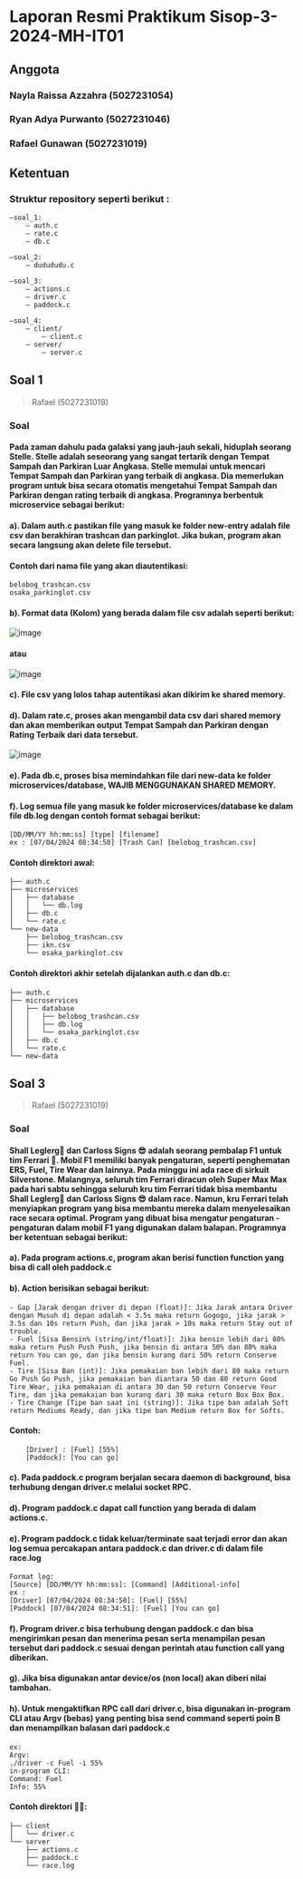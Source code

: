 # Laporan Resmi Praktikum Sisop-3-2024-MH-IT01

## Anggota
### Nayla Raissa Azzahra (5027231054)
### Ryan Adya Purwanto (5027231046)
### Rafael Gunawan (5027231019)

## Ketentuan
### Struktur repository seperti berikut : 
	—soal_1:
		— auth.c
		— rate.c
		— db.c
                                    
	—soal_2:
		— dudududu.c
				
	—soal_3:
		— actions.c
		— driver.c
		— paddock.c
				
	—soal_4:
		— client/
			— client.c 
		— server/
			— server.c
     
## Soal 1
> Rafael (5027231019)
### Soal
#### Pada zaman dahulu pada galaksi yang jauh-jauh sekali, hiduplah seorang Stelle. Stelle adalah seseorang yang sangat tertarik dengan Tempat Sampah dan Parkiran Luar Angkasa. Stelle memulai untuk mencari Tempat Sampah dan Parkiran yang terbaik di angkasa. Dia memerlukan program untuk bisa secara otomatis mengetahui Tempat Sampah dan Parkiran dengan rating terbaik di angkasa. Programnya berbentuk microservice sebagai berikut:
#### a). Dalam auth.c pastikan file yang masuk ke folder new-entry adalah file csv dan berakhiran  trashcan dan parkinglot. Jika bukan, program akan secara langsung akan delete file tersebut. 
#### Contoh dari nama file yang akan diautentikasi:
    belobog_trashcan.csv
    osaka_parkinglot.csv
#### b). Format data (Kolom)  yang berada dalam file csv adalah seperti berikut:
![image](https://github.com/nyy223/Sisop-3-2024-MH-IT01/assets/151918510/fada6ee5-a6a3-4f3a-8235-efb5fba86575)
#### atau
![image](https://github.com/nyy223/Sisop-3-2024-MH-IT01/assets/151918510/167b5f84-f0ef-41c4-82c8-ac844f892946)
#### c). File csv yang lolos tahap autentikasi akan dikirim ke shared memory. 
#### d). Dalam rate.c, proses akan mengambil data csv dari shared memory dan akan memberikan output Tempat Sampah dan Parkiran dengan Rating Terbaik dari data tersebut.
![image](https://github.com/nyy223/Sisop-3-2024-MH-IT01/assets/151918510/3343294c-68bb-4f30-a163-ff018a2d0dc6)
#### e). Pada db.c, proses bisa memindahkan file dari new-data ke folder microservices/database, WAJIB MENGGUNAKAN SHARED MEMORY.
#### f). Log semua file yang masuk ke folder microservices/database ke dalam file db.log dengan contoh format sebagai berikut:
    [DD/MM/YY hh:mm:ss] [type] [filename]
    ex : [07/04/2024 08:34:50] [Trash Can] [belobog_trashcan.csv]

#### Contoh direktori awal:
    ├── auth.c
    ├── microservices
    │   ├── database
    │   │   └── db.log
    │   ├── db.c
    │   └── rate.c
    └── new-data
        ├── belobog_trashcan.csv
        ├── ikn.csv
        └── osaka_parkinglot.csv

#### Contoh direktori akhir setelah dijalankan auth.c dan db.c:
    ├── auth.c
    ├── microservices
    │   ├── database
    │   │   ├── belobog_trashcan.csv
    │   │   ├── db.log
    │   │   └── osaka_parkinglot.csv
    │   ├── db.c
    │   └── rate.c
    └── new-data

## Soal 3
> Rafael (5027231019)
### Soal
#### Shall Leglerg🥶 dan Carloss Signs 😎 adalah seorang pembalap F1 untuk tim Ferrari 🥵. Mobil F1 memiliki banyak pengaturan, seperti penghematan ERS, Fuel, Tire Wear dan lainnya. Pada minggu ini ada race di sirkuit Silverstone. Malangnya, seluruh tim Ferrari diracun oleh Super Max Max pada hari sabtu sehingga seluruh kru tim Ferrari tidak bisa membantu Shall Leglerg🥶 dan Carloss Signs 😎 dalam race. Namun, kru Ferrari telah menyiapkan program yang bisa membantu mereka dalam menyelesaikan race secara optimal. Program yang dibuat bisa mengatur pengaturan - pengaturan dalam mobil F1 yang digunakan dalam balapan. Programnya ber ketentuan sebagai berikut:
#### a). Pada program actions.c, program akan berisi function function yang bisa di call oleh paddock.c
#### b). Action berisikan sebagai berikut:
    - Gap [Jarak dengan driver di depan (float)]: Jika Jarak antara Driver dengan Musuh di depan adalah < 3.5s maka return Gogogo, jika jarak > 3.5s dan 10s return Push, dan jika jarak > 10s maka return Stay out of trouble.
    - Fuel [Sisa Bensin% (string/int/float)]: Jika bensin lebih dari 80% maka return Push Push Push, jika bensin di antara 50% dan 80% maka return You can go, dan jika bensin kurang dari 50% return Conserve Fuel.
    - Tire [Sisa Ban (int)]: Jika pemakaian ban lebih dari 80 maka return Go Push Go Push, jika pemakaian ban diantara 50 dan 80 return Good Tire Wear, jika pemakaian di antara 30 dan 50 return Conserve Your Tire, dan jika pemakaian ban kurang dari 30 maka return Box Box Box.
    - Tire Change [Tipe ban saat ini (string)]: Jika tipe ban adalah Soft return Mediums Ready, dan jika tipe ban Medium return Box for Softs.
#### Contoh:
		[Driver] : [Fuel] [55%]
		[Paddock]: [You can go]
#### c). Pada paddock.c program berjalan secara daemon di background, bisa terhubung dengan driver.c melalui socket RPC.
#### d). Program paddock.c dapat call function yang berada di dalam actions.c.
#### e). Program paddock.c tidak keluar/terminate saat terjadi error dan akan log semua percakapan antara paddock.c dan driver.c di dalam file race.log
    Format log:
    [Source] [DD/MM/YY hh:mm:ss]: [Command] [Additional-info]
    ex :
    [Driver] [07/04/2024 08:34:50]: [Fuel] [55%]
    [Paddock] [07/04/2024 08:34:51]: [Fuel] [You can go]
#### f). Program driver.c bisa terhubung dengan paddock.c dan bisa mengirimkan pesan dan menerima pesan serta menampilan pesan tersebut dari paddock.c sesuai dengan perintah atau function call yang diberikan.
#### g). Jika bisa digunakan antar device/os (non local) akan diberi nilai tambahan.
#### h). Untuk mengaktifkan RPC call dari driver.c, bisa digunakan in-program CLI atau Argv (bebas) yang penting bisa send command seperti poin B dan menampilkan balasan dari paddock.c
    ex:
    Argv: 
    ./driver -c Fuel -i 55% 
    in-program CLI:
    Command: Fuel
    Info: 55%

#### Contoh direktori 😶‍🌫️:
    ├── client
    │   └── driver.c
    └── server
        ├── actions.c
        ├── paddock.c
        └── race.log
